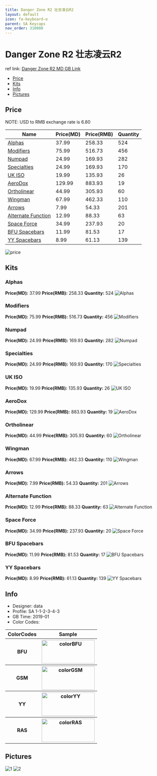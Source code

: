 ```yaml
---
title: Danger Zone R2 壮志凌云R2
layout: default
icon: fa-keyboard-o
parent: SA Keycaps
nav_order: 310080
---
```


# Danger Zone R2 壮志凌云R2

ref link: [Danger Zone R2 MD GB Link](https://www.massdrop.com/buy/danger-zone-sa-keycap-set)

* [Price](#price)
* [Kits](#kits)
* [Info](#info)
* [Pictures](#pictures)


## Price  
NOTE: USD to RMB exchange rate is 6.80

| Name          | Price(MD)    |  Price(RMB) | Quantity |
| ------------- | ------------ |  ---------- | -------- |
|[Alphas](#alphas)|37.99|258.33|524|
|[Modifiers](#modifiers)|75.99|516.73|456|
|[Numpad](#numpad)|24.99|169.93|282|
|[Specialties](#specialties)|24.99|169.93|170|
|[UK ISO](#uk-iso)|19.99|135.93|26|
|[AeroDox](#aerodox)|129.99|883.93|19|
|[Ortholinear](#ortholinear)|44.99|305.93|60|
|[Wingman](#wingman)|67.99|462.33|110|
|[Arrows](#arrows)|7.99|54.33|201|
|[Alternate Function](#alternate-function)|12.99|88.33|63|
|[Space Force](#space-force)|34.99|237.93|20|
|[BFU Spacebars](#bfu-spacebars)|11.99|81.53|17|
|[YY Spacebars](#yy-spacebars)|8.99|61.13|139|

<img src="{{ 'assets/images/sa-keycaps/dangerzoner2/price.jpg' | relative_url }}" alt="price" class="image featured">


## Kits
### Alphas
**Price(MD):** 37.99    **Price(RMB):** 258.33    **Quantity:** 524
<img src="{{ 'assets/images/sa-keycaps/dangerzoner2/kits_pics/alphas.jpg' | relative_url }}" alt="Alphas" class="image featured">

### Modifiers
**Price(MD):** 75.99    **Price(RMB):** 516.73    **Quantity:** 456
<img src="{{ 'assets/images/sa-keycaps/dangerzoner2/kits_pics/modifiers.jpg' | relative_url }}" alt="Modifiers" class="image featured">

### Numpad
**Price(MD):** 24.99    **Price(RMB):** 169.93    **Quantity:** 282
<img src="{{ 'assets/images/sa-keycaps/dangerzoner2/kits_pics/numpad.jpg' | relative_url }}" alt="Numpad" class="image featured">

### Specialties
**Price(MD):** 24.99    **Price(RMB):** 169.93    **Quantity:** 170
<img src="{{ 'assets/images/sa-keycaps/dangerzoner2/kits_pics/specialties.jpg' | relative_url }}" alt="Specialties" class="image featured">

### UK ISO
**Price(MD):** 19.99    **Price(RMB):** 135.93    **Quantity:** 26
<img src="{{ 'assets/images/sa-keycaps/dangerzoner2/kits_pics/uk-iso.jpg' | relative_url }}" alt="UK ISO" class="image featured">

### AeroDox
**Price(MD):** 129.99    **Price(RMB):** 883.93    **Quantity:** 19
<img src="{{ 'assets/images/sa-keycaps/dangerzoner2/kits_pics/aerodox.jpg' | relative_url }}" alt="AeroDox" class="image featured">

### Ortholinear
**Price(MD):** 44.99    **Price(RMB):** 305.93    **Quantity:** 60
<img src="{{ 'assets/images/sa-keycaps/dangerzoner2/kits_pics/ortholinear.jpg' | relative_url }}" alt="Ortholinear" class="image featured">

### Wingman
**Price(MD):** 67.99    **Price(RMB):** 462.33    **Quantity:** 110
<img src="{{ 'assets/images/sa-keycaps/dangerzoner2/kits_pics/wingman.jpg' | relative_url }}" alt="Wingman" class="image featured">

### Arrows
**Price(MD):** 7.99    **Price(RMB):** 54.33    **Quantity:** 201
<img src="{{ 'assets/images/sa-keycaps/dangerzoner2/kits_pics/arrows.jpg' | relative_url }}" alt="Arrows" class="image featured">

### Alternate Function
**Price(MD):** 12.99    **Price(RMB):** 88.33    **Quantity:** 63
<img src="{{ 'assets/images/sa-keycaps/dangerzoner2/kits_pics/alternate-function.jpg' | relative_url }}" alt="Alternate Function" class="image featured">

### Space Force
**Price(MD):** 34.99    **Price(RMB):** 237.93    **Quantity:** 20
<img src="{{ 'assets/images/sa-keycaps/dangerzoner2/kits_pics/space-force.jpg' | relative_url }}" alt="Space Force" class="image featured">

### BFU Spacebars
**Price(MD):** 11.99    **Price(RMB):** 81.53    **Quantity:** 17
<img src="{{ 'assets/images/sa-keycaps/dangerzoner2/kits_pics/bfu-spacebars.jpg' | relative_url }}" alt="BFU Spacebars" class="image featured">

### YY Spacebars
**Price(MD):** 8.99    **Price(RMB):** 61.13    **Quantity:** 139
<img src="{{ 'assets/images/sa-keycaps/dangerzoner2/kits_pics/yy-spacebars.jpg' | relative_url }}" alt="YY Spacebars" class="image featured">


## Info
* Designer: data
* Profile: SA 1-1-2-3-4-3
* GB Time: 2019-01
* Color Codes:  
<table style="width:100%">
  <tr>
    <th>ColorCodes</th>
    <th>Sample</th>
  </tr>
  <tr>
    <th>BFU</th>
    <th><img src="{{ 'assets/images/sa-keycaps/SP_ColorCodes/abs/SP_Abs_ColorCodes_BFU.png' | relative_url }}" alt="colorBFU" height="75" width="170"></th>
  </tr>
  <tr>
    <th>GSM</th>
    <th><img src="{{ 'assets/images/sa-keycaps/SP_ColorCodes/abs/SP_Abs_ColorCodes_GSM.png' | relative_url }}" alt="colorGSM" height="75" width="170"></th>
  </tr>
  <tr>
    <th>YY</th>
    <th><img src="{{ 'assets/images/sa-keycaps/SP_ColorCodes/abs/SP_Abs_ColorCodes_YY.png' | relative_url }}" alt="colorYY" height="75" width="170"></th>
  </tr>
  <tr>
    <th>RAS</th>
    <th><img src="{{ 'assets/images/sa-keycaps/SP_ColorCodes/abs/SP_Abs_ColorCodes_RAS.png' | relative_url }}" alt="colorRAS" height="75" width="170"></th>
  </tr>
</table>


## Pictures
<img src="{{ 'assets/images/sa-keycaps/dangerzoner2/rendering_pics/1.jpg' | relative_url }}" alt="1" class="image featured">
<img src="{{ 'assets/images/sa-keycaps/dangerzoner2/rendering_pics/2.jpg' | relative_url }}" alt="2" class="image featured">
